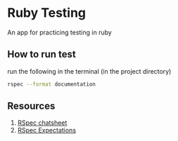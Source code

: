 # Ruby Testing
An app for practicing testing in ruby

## How to run test
run the following in the terminal (in the project directory)
```bash
rspec --format documentation
```

## Resources
1. [RSpec chatsheet](https://www.anchor.com.au/wp-content/uploads/rspec_cheatsheet_attributed.pdf)
2. [RSpec Expectations](https://relishapp.com/rspec/rspec-expectations/v/3-7/docs/built-in-matchers/equality-matchers)